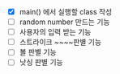 - [x] main() 에서 실행할 class 작성
- [ ] random number 만드는 기능
- [ ] 사용자의 입력 받는 기능
- [ ] 스트라이크 ~~~~판별 기능
- [ ] 볼 판별 기능
- [ ] 낫싱 판별 기능